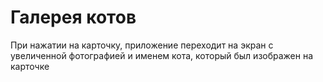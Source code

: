 # Галерея котов
При нажатии на карточку, приложение переходит на экран с увеличенной фотографией и именем кота, который был изображен на карточке
